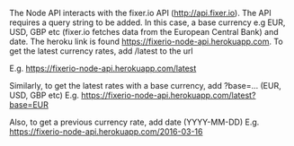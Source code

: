 The Node API interacts with the fixer.io API (http://api.fixer.io). The API requires a query string to be added.
In this case, a base currency e.g EUR, USD, GBP etc (fixer.io fetches data from the European Central Bank) and date. The heroku
link is found https://fixerio-node-api.herokuapp.com. To get the latest currency rates, add /latest to the url

E.g. https://fixerio-node-api.herokuapp.com/latest

Similarly, to get the latest rates with a base currency, add ?base=... (EUR, USD, GBP etc)
E.g. https://fixerio-node-api.herokuapp.com/latest?base=EUR

Also, to get a previous currency rate, add date (YYYY-MM-DD)
E.g. https://fixerio-node-api.herokuapp.com/2016-03-16